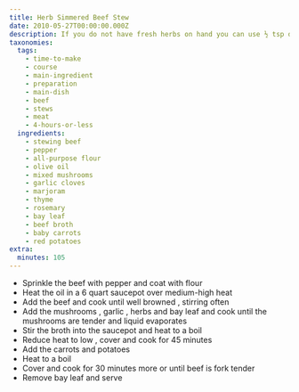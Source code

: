 ```yaml
---
title: Herb Simmered Beef Stew
date: 2010-05-27T00:00:00.000Z
description: If you do not have fresh herbs on hand you can use ½ tsp dried herbs
taxonomies:
  tags:
    - time-to-make
    - course
    - main-ingredient
    - preparation
    - main-dish
    - beef
    - stews
    - meat
    - 4-hours-or-less
  ingredients:
    - stewing beef
    - pepper
    - all-purpose flour
    - olive oil
    - mixed mushrooms
    - garlic cloves
    - marjoram
    - thyme
    - rosemary
    - bay leaf
    - beef broth
    - baby carrots
    - red potatoes
extra:
  minutes: 105
---
```

 - Sprinkle the beef with pepper and coat with flour
 - Heat the oil in a 6 quart saucepot over medium-high heat
 - Add the beef and cook until well browned , stirring often
 - Add the mushrooms , garlic , herbs and bay leaf and cook until the mushrooms are tender and liquid evaporates
 - Stir the broth into the saucepot and heat to a boil
 - Reduce heat to low , cover and cook for 45 minutes
 - Add the carrots and potatoes
 - Heat to a boil
 - Cover and cook for 30 minutes more or until beef is fork tender
 - Remove bay leaf and serve
